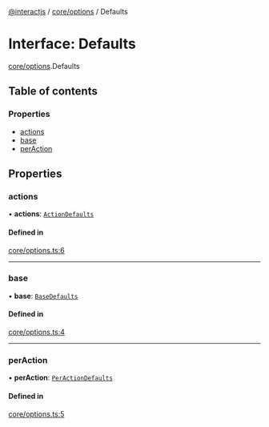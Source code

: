 [@interactjs](../README.md) / [core/options](../modules/core_options.md) / Defaults

# Interface: Defaults

[core/options](../modules/core_options.md).Defaults

## Table of contents

### Properties

- [actions](core_options.Defaults.md#actions)
- [base](core_options.Defaults.md#base)
- [perAction](core_options.Defaults.md#peraction)

## Properties

### actions

• **actions**: [`ActionDefaults`](core_options.ActionDefaults.md)

#### Defined in

[core/options.ts:6](https://github.com/taye/interact.js/blob/24fdee86/packages/@interactjs/core/options.ts#L6)

___

### base

• **base**: [`BaseDefaults`](core_options.BaseDefaults.md)

#### Defined in

[core/options.ts:4](https://github.com/taye/interact.js/blob/24fdee86/packages/@interactjs/core/options.ts#L4)

___

### perAction

• **perAction**: [`PerActionDefaults`](core_options.PerActionDefaults.md)

#### Defined in

[core/options.ts:5](https://github.com/taye/interact.js/blob/24fdee86/packages/@interactjs/core/options.ts#L5)
